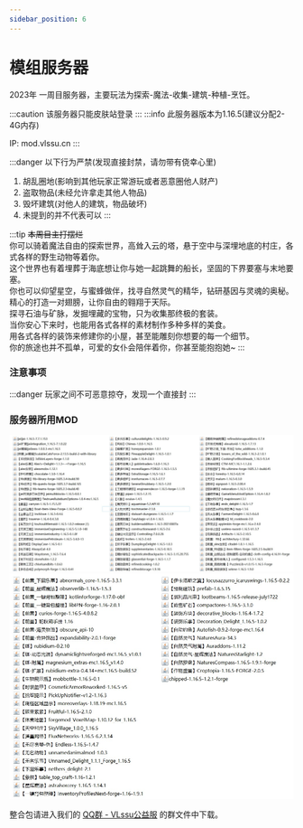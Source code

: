 ```yaml
---
sidebar_position: 6
---
```


# 模组服务器

2023年 一周目服务器，主要玩法为探索-魔法-收集-建筑-种植-烹饪。

:::caution
该服务器只能皮肤站登录
:::
:::info
此服务器版本为1.16.5(建议分配2-4G内存)

IP: mod.vlssu.cn
:::

:::danger 以下行为严禁(发现直接封禁，请勿带有侥幸心里)
1. 胡乱圈地(影响到其他玩家正常游玩或者恶意圈他人财产)
2. 盗取物品(未经允许拿走其他人物品)
3. 毁坏建筑(对他人的建筑，物品破坏)
4. 未提到的并不代表可以
:::

:::tip
~~本周目主打摆烂~~   
你可以骑着魔法自由的探索世界，高耸入云的塔，悬于空中与深埋地底的村庄，各式各样的野生动物等着你。    
这个世界也有着埋葬于海底想让你与她一起跳舞的船长，坚固的下界要塞与末地要塞。    
你也可以仰望星空，与蜜蜂做伴，找寻自然灵气的精华，钻研基因与灵魂的奥秘。    
精心的打造一对翅膀，让你自由的翱翔于天际。   
探寻石油与矿脉，发掘埋藏的宝物，只为收集那终极的套装。   
当你安心下来时，也能用各式各样的素材制作多种多样的美食。    
用各式各样的装饰来修建你的小屋，甚至能雕刻你想要的每一个细节。   
你的旅途也并不孤单，可爱的女仆会陪伴着你，你甚至能抱抱她~
:::

### 注意事项

:::danger
玩家之间不可恶意掠夺，发现一个直接封
:::

### 服务器所用MOD

![mod列表](./img/mod-server_1.jpg)
![mod列表](./img/mod-server_2.jpg)

整合包请进入我们的 [QQ群 - VLssu公益服](https://jq.qq.com/?_wv=1027&k=0anjDlw3) 的群文件中下载。
